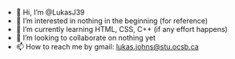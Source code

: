 - 👋 Hi, I’m @LukasJ39
- 👀 I’m interested in nothing in the beginning (for reference)
- 🌱 I’m currently learning HTML, CSS, C++ (if any effort happens)
- 💞️ I’m looking to collaborate on nothing yet
- 📫 How to reach me by gmail: lukas.johns@stu.ocsb.ca

<!---
LukasJ39/LukasJ39 is a ✨ special ✨ repository because its `README.md` (this file) appears on your GitHub profile.
You can click the Preview link to take a look at your changes.
--->
